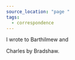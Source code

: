 ```yaml
---
source_location: "page "
tags:
  - correspondence
---
```


I
wrote to
Barthilmew
and
<!-- ambiguous -->
Charles
by
Bradshaw.

